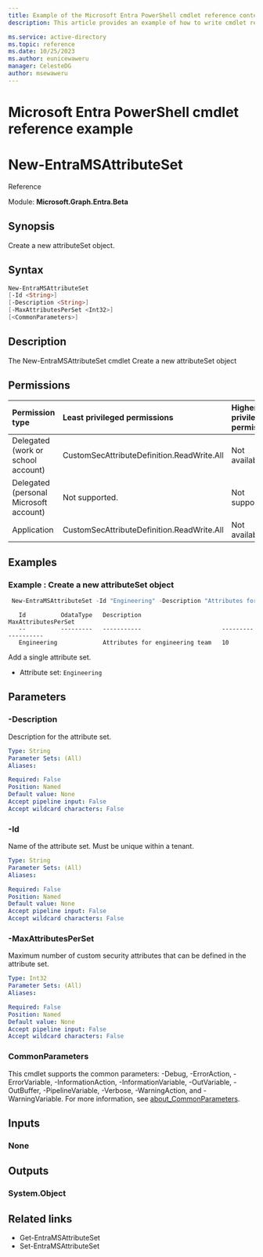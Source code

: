 ```yaml
---
title: Example of the Microsoft Entra PowerShell cmdlet reference content.
description: This article provides an example of how to write cmdlet reference content for Microsoft Entra PowerShell docs.

ms.service: active-directory
ms.topic: reference
ms.date: 10/25/2023
ms.author: eunicewaweru
manager: CelesteDG
author: msewaweru
---
```


# Microsoft Entra PowerShell cmdlet reference example

# New-EntraMSAttributeSet

Reference

Module: **Microsoft.Graph.Entra.Beta**

## Synopsis

Create a new attributeSet object.

## Syntax

```powershell
New-EntraMSAttributeSet 
[-Id <String>]
[-Description <String>]
[-MaxAttributesPerSet <Int32>]
[<CommonParameters>]
```

## Description  
  
The New-EntraMSAttributeSet cmdlet Create a new attributeSet object

## Permissions

|Permission type|Least privileged permissions|Higher privileged permissions|
|:---|:---|:---|
|Delegated (work or school account)|CustomSecAttributeDefinition.ReadWrite.All|Not available.|
|Delegated (personal Microsoft account)|Not supported.|Not supported.|
|Application|CustomSecAttributeDefinition.ReadWrite.All|Not available.|

## Examples

### Example : Create a new attributeSet object
  
```powershell
 New-EntraMSAttributeSet -Id "Engineering" -Description "Attributes for engineering team" -MaxAttributesPerSet 10
``` 
     
    
```Output
   Id          OdataType   Description                       MaxAttributesPerSet
   --          ---------   -----------                       -------------------
   Engineering             Attributes for engineering team   10
```

Add a single attribute set.

- Attribute set: `Engineering`

## Parameters

### -Description
Description for the attribute set.

```yaml
Type: String
Parameter Sets: (All)
Aliases:

Required: False
Position: Named
Default value: None
Accept pipeline input: False
Accept wildcard characters: False
```
### -Id
Name of the attribute set. Must be unique within a tenant.

```yaml
Type: String
Parameter Sets: (All)
Aliases:

Required: False
Position: Named
Default value: None
Accept pipeline input: False
Accept wildcard characters: False
```
### -MaxAttributesPerSet
Maximum number of custom security attributes that can be defined in the attribute set.

```yaml
Type: Int32
Parameter Sets: (All)
Aliases:

Required: False
Position: Named
Default value: None
Accept pipeline input: False
Accept wildcard characters: False
```
### CommonParameters
This cmdlet supports the common parameters: -Debug, -ErrorAction, -ErrorVariable, -InformationAction, -InformationVariable, -OutVariable, -OutBuffer, -PipelineVariable, -Verbose, -WarningAction, and -WarningVariable. For more information, see [about_CommonParameters](http://go.microsoft.com/fwlink/?LinkID=113216).

## Inputs

### None

## Outputs

### System.Object

## Related links

- Get-EntraMSAttributeSet
- Set-EntraMSAttributeSet
